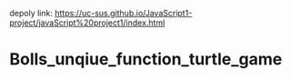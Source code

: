 depoly link: https://uc-sus.github.io/JavaScript1-project/javaScript%20project1/index.html
# Bolls_unqiue_function_turtle_game

